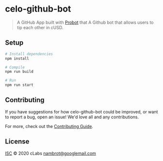 # celo-github-bot

> A GitHub App built with [Probot](https://github.com/probot/probot) that A Github bot that allows users to tip each other in cUSD.

## Setup

```sh
# Install dependencies
npm install

# Compile
npm run build

# Run
npm run start
```

## Contributing

If you have suggestions for how celo-github-bot could be improved, or want to report a bug, open an issue! We'd love all and any contributions.

For more, check out the [Contributing Guide](CONTRIBUTING.md).

## License

[ISC](LICENSE) © 2020 cLabs <nambrot@googlemail.com>
